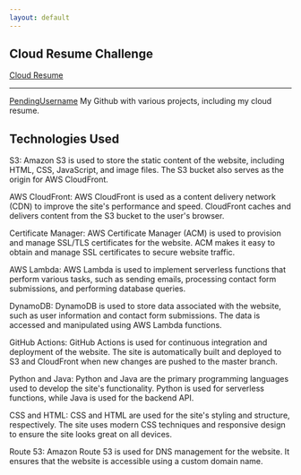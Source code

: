 ```yaml
---
layout: default
---
```


## Cloud Resume Challenge 

[Cloud Resume](https://www.jc-resume.xyz/)

---

[PendingUsername](https://github.com/PendingUsername) My Github with various projects, including my cloud resume. 

Technologies Used
------------------
S3:
Amazon S3 is used to store the static content of the website, including HTML, CSS, JavaScript, and image files. The S3 bucket also serves as the origin for AWS CloudFront.

AWS CloudFront:
AWS CloudFront is used as a content delivery network (CDN) to improve the site's performance and speed. CloudFront caches and delivers content from the S3 bucket to the user's browser.

Certificate Manager:
AWS Certificate Manager (ACM) is used to provision and manage SSL/TLS certificates for the website. ACM makes it easy to obtain and manage SSL certificates to secure website traffic.

AWS Lambda:
AWS Lambda is used to implement serverless functions that perform various tasks, such as sending emails, processing contact form submissions, and performing database queries.

DynamoDB:
DynamoDB is used to store data associated with the website, such as user information and contact form submissions. The data is accessed and manipulated using AWS Lambda functions.

GitHub Actions:
GitHub Actions is used for continuous integration and deployment of the website. The site is automatically built and deployed to S3 and CloudFront when new changes are pushed to the master branch.

Python and Java:
Python and Java are the primary programming languages used to develop the site's functionality. Python is used for serverless functions, while Java is used for the backend API.

CSS and HTML:
CSS and HTML are used for the site's styling and structure, respectively. The site uses modern CSS techniques and responsive design to ensure the site looks great on all devices.

Route 53:
Amazon Route 53 is used for DNS management for the website. It ensures that the website is accessible using a custom domain name.

